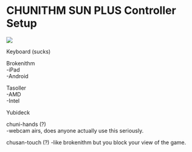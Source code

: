 # CHUNITHM SUN PLUS Controller Setup

<img src="/img/chunithmsunplus/sunplus.png">

Keyboard (sucks)

Brokenithm  
-iPad  
-Android

Tasoller  
-AMD  
-Intel

Yubideck

chuni-hands (?)  
-webcam airs, does anyone actually use this seriously.

chusan-touch (?)
-like brokenithm but you block your view of the game.